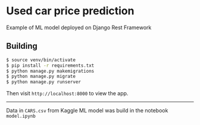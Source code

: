 # Used car price prediction 
Example of ML model deployed on Django Rest Framework 

## Building
```sh
$ source venv/bin/activate
$ pip install -r requirements.txt
$ python manage.py makemigrations
$ python manage.py migrate
$ python manage.py runserver
```

Then visit `http://localhost:8000` to view the app.

--------------------------
Data in `CARS.csv` from Kaggle
ML model was build in the notebook `model.ipynb`
